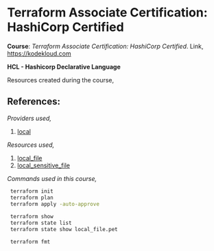 # Terraform Associate Certification: HashiCorp Certified

**Course**: _Terraform Associate Certification: HashiCorp Certified_. Link, https://kodekloud.com 

__HCL - Hashicorp Declarative Language__

Resources created during the course,

## References:
*Providers used,*
1. [local](https://registry.terraform.io/providers/hashicorp/local/latest/docs)


*Resources used,*
1. [local_file](https://registry.terraform.io/providers/hashicorp/local/latest/docs/resources/file)
1. [local_sensitive_file](https://registry.terraform.io/providers/hashicorp/local/latest/docs/resources/sensitive_file)

*Commands used in this course,*
```sh
 terraform init
 terraform plan
 terraform apply -auto-approve
 
 terraform show
 terraform state list
 terraform state show local_file.pet

 terraform fmt
 
```
